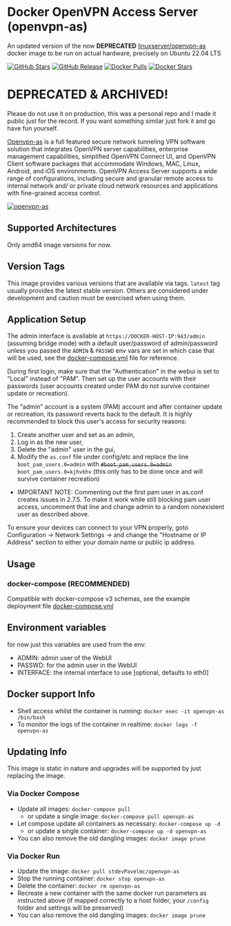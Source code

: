 # Docker OpenVPN Access Server (openvpn-as)

An updated version of the now **DEPRECATED** [linuxserver/openvpn-as](https://github.com/linuxserver/docker-openvpn-as) docker image to be run on actual hardware, precisely on Ubuntu 22.04 LTS

[![GitHub Stars](https://img.shields.io/github/stars/stdevPavelms/openvpn-as.svg?color=94398d&labelColor=555555&logoColor=ffffff&style=for-the-badge&logo=github)](https://github.com/stdevPavelmc/openvpn-as)
[![GitHub Release](https://img.shields.io/github/release/stdevPavelmc/openvpn-as.svg?color=94398d&labelColor=555555&logoColor=ffffff&style=for-the-badge&logo=github)](https://github.com/stdevPavelmc/openvpn-as/releases)
[![Docker Pulls](https://img.shields.io/docker/pulls/pavelmc/openvpn-as.svg?color=94398d&labelColor=555555&logoColor=ffffff&style=for-the-badge&label=pulls&logo=docker)](https://hub.docker.com/r/pavelmc/openvpn-as)
[![Docker Stars](https://img.shields.io/docker/stars/pavelmc/openvpn-as.svg?color=94398d&labelColor=555555&logoColor=ffffff&style=for-the-badge&label=stars&logo=docker)](https://hub.docker.com/r/pavelmc/openvpn-as)
# DEPRECATED & ARCHIVED!

Please do not use it on production, this was a personal repo and I made it public just for the record. If you want something similar just fork it and go have fun yourself.

[Openvpn-as](https://openvpn.net/index.php/access-server/overview.html) is a full featured secure network tunneling VPN software solution that integrates OpenVPN server capabilities, enterprise management capabilities, simplified OpenVPN Connect UI, and OpenVPN Client software packages that accommodate Windows, MAC, Linux, Android, and iOS environments. OpenVPN Access Server supports a wide range of configurations, including secure and granular remote access to internal network and/ or private cloud network resources and applications with fine-grained access control.

[![openvpn-as](https://raw.githubusercontent.com/linuxserver/docker-templates/master/linuxserver.io/img/openvpn-as-banner.png)](https://openvpn.net/index.php/access-server/overview.html)

## Supported Architectures

Only amd64 image versions for now. 

## Version Tags

This image provides various versions that are available via tags. `latest` tag usually provides the latest stable version. Others are considered under development and caution must be exercised when using them.

## Application Setup

The admin interface is available at `https://DOCKER-HOST-IP:943/admin` (assuming bridge mode) with a default user/password of admin/password unless you passed the `ADMIN` & `PASSWD` env vars are set in which case that will be used, see the [docker-compose.yml](docker-compose.yml) file for reference.

During first login, make sure that the "Authentication" in the webui is set to "Local" instead of "PAM". Then set up the user accounts with their passwords (user accounts created under PAM do not survive container update or recreation).

The "admin" account is a system (PAM) account and after container update or recreation, its password reverts back to the default. It is highly recommended to block this user's access for security reasons:
1) Create another user and set as an admin,
2) Log in as the new user,
3) Delete the "admin" user in the gui,
4) Modify the `as.conf` file under config/etc and replace the line `boot_pam_users.0=admin` with ~~`#boot_pam_users.0=admin`~~ `boot_pam_users.0=kjhvkhv` (this only has to be done once and will survive container recreation)  
* IMPORTANT NOTE: Commenting out the first pam user in as.conf creates issues in 2.7.5. To make it work while still blocking pam user access, uncomment that line and change admin to a random nonexistent user as described above.

To ensure your devices can connect to your VPN properly, goto Configuration -> Network Settings -> and change the "Hostname or IP Address" section to either your domain name or public ip address.

## Usage

### docker-compose (RECOMMENDED)

Compatible with docker-compose v3 schemas, see the example deployment file [docker-compose.yml](docker-compose.yml)

## Environment variables

for now just this variables are used from the env:

- ADMIN: admin user of the WebUI
- PASSWD: for the admin user in the WebUI
- INTERFACE: the internal interface to use [optional, defaults to eth0]

## Docker support Info

* Shell access whilst the container is running: `docker exec -it openvpn-as /bin/bash`
* To monitor the logs of the container in realtime: `docker logs -f openvpn-as`

## Updating Info

This image is static in nature and upgrades will be supported by just replacing the image.

### Via Docker Compose

* Update all images: `docker-compose pull`
  * or update a single image: `docker-compose pull openvpn-as`
* Let compose update all containers as necessary: `docker-compose up -d`
  * or update a single container: `docker-compose up -d openvpn-as`
* You can also remove the old dangling images: `docker image prune`

### Via Docker Run

* Update the image: `docker pull stdevPavelmc/openvpn-as`
* Stop the running container: `docker stop openvpn-as`
* Delete the container: `docker rm openvpn-as`
* Recreate a new container with the same docker run parameters as instructed above (if mapped correctly to a host folder, your `/config` folder and settings will be preserved)
* You can also remove the old dangling images: `docker image prune`
